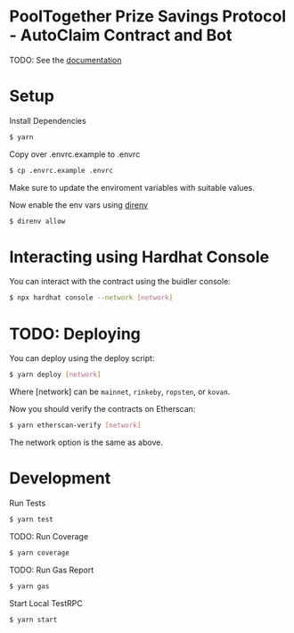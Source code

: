 # PoolTogether Prize Savings Protocol - AutoClaim Contract and Bot

<!-- ![Tests](https://github.com/pooltogether/pooltogether-rng-contracts/actions/workflows/main.yml/badge.svg)
[![Coverage Status](https://coveralls.io/repos/github/pooltogether/pooltogether-rng-contracts/badge.svg?branch=master)](https://coveralls.io/github/pooltogether/pooltogether-rng-contracts?branch=master)
[![built-with openzeppelin](https://img.shields.io/badge/built%20with-OpenZeppelin-3677FF)](https://docs.openzeppelin.com/)
[![GPLv3 license](https://img.shields.io/badge/License-GPLv3-blue.svg)](http://perso.crans.org/besson/LICENSE.html) -->
<!-- 
The [PoolTogether](https://www.pooltogether.com/) Prize Savings Protocol Ethereum smart contracts. -->

TODO: See the [documentation](https://v4.docs.pooltogether.com)

# Setup

Install Dependencies

```sh
$ yarn
```

Copy over .envrc.example to .envrc

```sh
$ cp .envrc.example .envrc
```

Make sure to update the enviroment variables with suitable values.

Now enable the env vars using [direnv](https://direnv.net/docs/installation.html)

```sh
$ direnv allow
```

# Interacting using Hardhat Console

You can interact with the contract using the buidler console:

```sh
$ npx hardhat console --network [network]
```


# TODO: Deploying 

You can deploy using the deploy script:

```sh
$ yarn deploy [network]
```

Where [network] can be `mainnet`, `rinkeby`, `ropsten`, or `kovan`.

Now you should verify the contracts on Etherscan:

```sh
$ yarn etherscan-verify [network]
```

The network option is the same as above.

# Development

Run Tests

```sh
$ yarn test
```

TODO: Run Coverage

```sh
$ yarn coverage
```

TODO: Run Gas Report

```sh
$ yarn gas
```

Start Local TestRPC 

```sh
$ yarn start
```